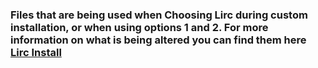 ### Files that are being used when Choosing Lirc during custom installation, or when using options 1 and 2. For more information on what is being altered you can find them here [Lirc Install](https://github.com/BaReinhard/Super-Simple-Raspberry-Pi-Audio-Receiver-Install/blob/master/lirc_config.sh)
